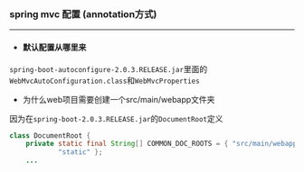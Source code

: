 ### spring mvc 配置  (annotation方式)
---
 * #### 默认配置从哪里来
`spring-boot-autoconfigure-2.0.3.RELEASE.jar`里面的`WebMvcAutoConfiguration.class`和`WebMvcProperties`
 
* 为什么web项目需要创建一个src/main/webapp文件夹 

 因为在`spring-boot-2.0.3.RELEASE.jar`的`DocumentRoot`定义
```java
class DocumentRoot {
	private static final String[] COMMON_DOC_ROOTS = { "src/main/webapp", "public",
			"static" };
	...
```
 